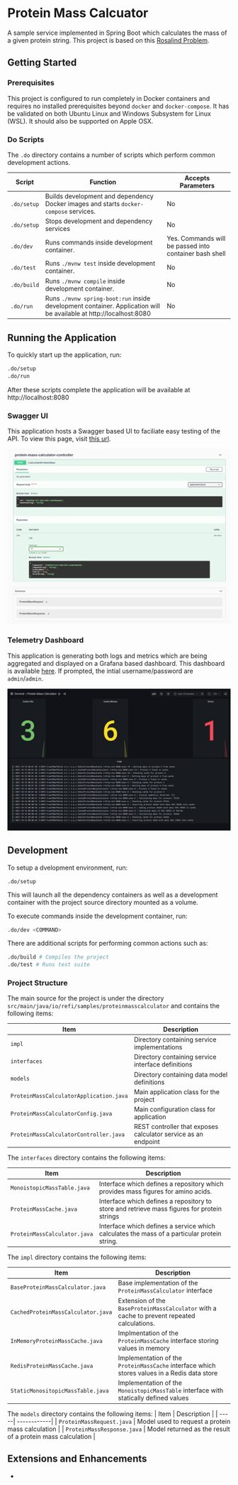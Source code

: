 # Protein Mass Calcuator
A sample service implemented in Spring Boot which calculates the mass of a given protein string. This project is based on this [Rosalind Problem](http://rosalind.info/problems/prtm/).

## Getting Started

### Prerequisites
This project is configured to run completely in Docker containers and requires no installed prerequisites beyond `docker` and `docker-compose`. It has be validated on both Ubuntu Linux and Windows Subsystem for Linux (WSL). It should also be supported on Apple OSX.

### Do Scripts
The `.do` directory contains a number of scripts which perform common development actions.

| Script | Function | Accepts Parameters |
|--------|----------|--------------------|
| `.do/setup` | Builds development and dependency Docker images and starts `docker-compose` services. | No |
| `.do/setup` | Stops development and dependency services | No |
| `.do/dev` | Runs commands inside development container. | Yes. Commands will be passed into container bash shell |
| `.do/test` | Runs `./mvnw test` inside development container. | No |
| `.do/build` | Runs `./mvnw compile` inside development container. | No |
| `.do/run` | Runs `./mvnw spring-boot:run` inside development container. Application will be available at http://localhost:8080 | No |


## Running the Application
To quickly start up the application, run:

```bash
.do/setup
.do/run
```

After these scripts complete the application will be available at http://localhost:8080

### Swagger UI
This application hosts a Swagger based UI to faciliate easy testing of the API. To view this page, visit [this url](http://localhost:8080/swagger-ui/index.html?configUrl=/v3/api-docs/swagger-config).

![Swagger UI](images/pmc-swagger.png)


### Telemetry Dashboard
This application is generating both logs and metrics which are being aggregated and displayed on a Grafana based dashboard. This dashboard is available [here](http://localhost:3000/d/KJDtGFdnk/protein-mass-calculator). If prompted, the intial username/password are `admin`/`admin`.

![Swagger UI](images/pmc-telemetry.png)


## Development
To setup a dvelopment environment, run:
```
.do/setup
```

This will launch all the dependency containers as well as a development container with the project source directory mounted as a volume. 

To execute commands inside the development container, run:

```bash
.do/dev <COMMAND>
```

There are additional scripts for performing common actions such as:

```bash
.do/build # Compiles the project
.do/test # Runs test suite
```

### Project Structure
The main source for the project is under the directory `src/main/java/io/refi/samples/proteinmasscalculator` and contains the following items:

| Item | Description |
| -----|-------------|
| `impl` | Directory containing service implementations |
| `interfaces` | Directory containing service interface definitions |
| `models` | Directory containing data model definitions |
| `ProteinMassCalculatorApplication.java` | Main application class for the project |
| `ProteinMassCalculatorConfig.java` | Main configuration class for application |
| `ProteinMassCalculatorController.java` | REST controller that exposes calculator service as an endpoint |

The `interfaces` directory contains the following items:

| Item | Description |
| -----| ------------|
| `MonoistopicMassTable.java` | Interface which defines a repository which provides mass figures for amino acids. |
| `ProteinMassCache.java` | Interface which defines a repository to store and retrieve mass figures for protein strings |
| `ProteinMassCalculator.java` | Interface which defines a service which calculates the mass of a particular protein string. | 


The `impl` directory contains the following items:

| Item | Description |
| -----| ------------|
| `BaseProteinMassCalculator.java` | Base implementation of the `ProteinMassCalculator` interface |
| `CachedProteinMassCalculator.java` | Extension of the `BaseProteinMassCalculator` with a cache to prevent repeated calculations. |
| `InMemoryProteinMassCache.java` | Implmentation of the `ProteinMassCache` interface storing values in memory | 
| `RedisProteinMassCache.java` | Implementation of the `ProteinMassCache` interface which stores values in a Redis data store |
| `StaticMonositopicMassTable.java` | Implementation of the `MonoistopicMassTable` interface with statically defined values |

The `models` directory contains the following items:
| Item | Description |
| -----| ------------|
| `ProteinMassRequest.java` | Model used to request a protein mass calculation |
| `ProteinMassResponse.java` | Model returned as the result of a protein mass calculation |

## Extensions and Enhancements
* 
